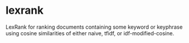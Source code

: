 # lexrank
LexRank for ranking documents containing some keyword or keyphrase using cosine similarities of either naive, tfidf, or idf-modified-cosine.
